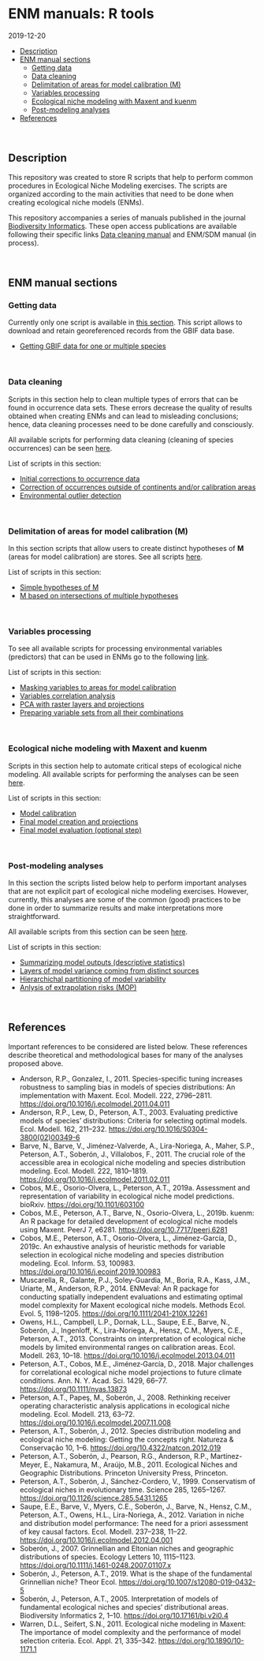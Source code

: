 ENM manuals: R tools
================
2019-12-20

  - [Description](#description)
  - [ENM manual sections](#enm-manual-sections)
      - [Getting data](#getting-data)
      - [Data cleaning](#data-cleaning)
      - [Delimitation of areas for model calibration
        (M)](#delimitation-of-areas-for-model-calibration-m)
      - [Variables processing](#variables-processing)
      - [Ecological niche modeling with Maxent and
        kuenm](#ecological-niche-modeling-with-maxent-and-kuenm)
      - [Post-modeling analyses](#post-modeling-analyses)
  - [References](#references)

<br>

## Description

This repository was created to store R scripts that help to perform
common procedures in Ecological Niche Modeling exercises. The scripts
are organized according to the main activities that need to be done when
creating ecological niche models (ENMs).

This repository accompanies a series of manuals published in the journal
<a href="https://journals.ku.edu/jbi" target="_blank">Biodiversity
Informatics</a>. These open access publications are available following
their specific links
<a href="https://journals.ku.edu/jbi/article/view/7600" target="_blank">Data
cleaning manual</a> and ENM/SDM manual (in process).

<br>

## ENM manual sections

### Getting data

Currently only one script is available in
<a href="https://github.com/marlonecobos/ENM_manuals/tree/master/Getting_data" target="_blank">this
section</a>. This script allows to download and retain georeferenced
records from the GBIF data
    base.

  - <a href="https://github.com/marlonecobos/ENM_manuals/blob/master/Getting_data/GBIF_data.R" target="_blank">Getting
    GBIF data for one or multiple species</a>

<br>

### Data cleaning

Scripts in this section help to clean multiple types of errors that can
be found in occurrence data sets. These errors decrease the quality of
results obtained when creating ENMs and can lead to misleading
conclusions; hence, data cleaning processes need to be done carefully
and consciously.

All available scripts for performing data cleaning (cleaning of species
occurrences) can be seen
<a href="https://github.com/marlonecobos/ENM_manuals/tree/master/Data_cleaning" target="_blank">here</a>.

List of scripts in this
    section:

  - <a href="https://github.com/marlonecobos/ENM_manuals/blob/master/Data_cleaning/Occurrences_initial_corrections.R" target="_blank">Initial
    corrections to occurrence
    data</a>
  - <a href="https://github.com/marlonecobos/ENM_manuals/blob/master/Data_cleaning/Out_continents_or_M.R" target="_blank">Correction
    of occurrences outside of continents and/or calibration
    areas</a>
  - <a href="https://github.com/marlonecobos/ENM_manuals/blob/master/Data_cleaning/Environmental_outlier_detection.R" target="_blank">Environmental
    outlier detection</a>

<br>

### Delimitation of areas for model calibration (M)

In this section scripts that allow users to create distinct hypotheses
of **M** (areas for model calibration) are stores. See all scripts
<a href="https://github.com/marlonecobos/ENM_manuals/tree/master/M_hypotheses" target="_blank">here</a>.

List of scripts in this
    section:

  - <a href="https://github.com/marlonecobos/ENM_manuals/blob/master/Data_cleaning/Construction_of_simple_Ms.R" target="_blank">Simple
    hypotheses of
    M</a>
  - <a href="https://github.com/marlonecobos/ENM_manuals/blob/master/Data_cleaning/M_from_polygon_intersection.R" target="_blank">M
    based on intersections of multiple hypotheses</a>

<br>

### Variables processing

To see all available scripts for processing environmental variables
(predictors) that can be used in ENMs go to the following
<a href="https://github.com/marlonecobos/ENM_manuals/tree/master/Variables_processing" target="_blank">link</a>.

List of scripts in this
    section:

  - <a href="https://github.com/marlonecobos/ENM_manuals/blob/master/Variables_processing/Masking_variables_with_M.R" target="_blank">Masking
    variables to areas for model
    calibration</a>
  - <a href="https://github.com/marlonecobos/ENM_manuals/blob/master/Variables_processing/Variables_correlation_evaluation.R" target="_blank">Variables
    correlation
    analysis</a>
  - <a href="https://github.com/marlonecobos/ENM_manuals/blob/master/Variables_processing/PCA_raster_and_projections.R" target="_blank">PCA
    with raster layers and
    projections</a>
  - <a href="https://github.com/marlonecobos/ENM_manuals/blob/master/Variables_processing/Variable_sets_from_all_combinations.R" target="_blank">Preparing
    variable sets from all their combinations</a>

<br>

### Ecological niche modeling with Maxent and kuenm

Scripts in this section help to automate critical steps of ecological
niche modeling. All available scripts for performing the analyses can be
seen
<a href="https://github.com/marlonecobos/ENM_manuals/tree/master/Data_cleaning" target="_blank">here</a>.

List of scripts in this
    section:

  - <a href="https://github.com/marlonecobos/ENM_manuals/blob/master/Data_cleaning/Model_calibration.R" target="_blank">Model
    calibration</a>
  - <a href="https://github.com/marlonecobos/ENM_manuals/blob/master/Data_cleaning/Final_models.R" target="_blank">Final
    model creation and
    projections</a>
  - <a href="https://github.com/marlonecobos/ENM_manuals/blob/master/Data_cleaning/Final_model_evaluation.R" target="_blank">Final
    model evaluation (optional step)</a>

<br>

### Post-modeling analyses

In this section the scripts listed below help to perform important
analyses that are not explicit part of ecological niche modeling
exercises. However, currently, this analyses are some of the common
(good) practices to be done in order to summarize results and make
interpretations more straightforward.

All available scripts from this section can be seen
<a href="https://github.com/marlonecobos/ENM_manuals/tree/master/Post_modeling" target="_blank">here</a>.

List of scripts in this
    section:

  - <a href="https://github.com/marlonecobos/ENM_manuals/blob/master/Data_cleaning/Model_statistics.R" target="_blank">Summarizing
    model outputs (descriptive
    statistics)</a>
  - <a href="https://github.com/marlonecobos/ENM_manuals/blob/master/Data_cleaning/Model_variability.R" target="_blank">Layers
    of model variance coming from distinct
    sources</a>
  - <a href="https://github.com/marlonecobos/ENM_manuals/blob/master/Data_cleaning/Model_variance_partitioning.R" target="_blank">Hierarchichal
    partitioning of model
    variability</a>
  - <a href="https://github.com/marlonecobos/ENM_manuals/blob/master/Data_cleaning/MOP.R" target="_blank">Anlysis
    of extrapolation risks (MOP)</a>

<br>

## References

Important references to be considered are listed below. These references
describe theoretical and methodological bases for many of the analyses
proposed above.

  - Anderson, R.P., Gonzalez, I., 2011. Species-specific tuning
    increases robustness to sampling bias in models of species
    distributions: An implementation with Maxent. Ecol. Modell. 222,
    2796–2811. <https://doi.org/10.1016/j.ecolmodel.2011.04.011>
  - Anderson, R.P., Lew, D., Peterson, A.T., 2003. Evaluating predictive
    models of species’ distributions: Criteria for selecting optimal
    models. Ecol. Modell. 162, 211–232.
    <https://doi.org/10.1016/S0304-3800(02)00349-6>
  - Barve, N., Barve, V., Jiménez-Valverde, A., Lira-Noriega, A., Maher,
    S.P., Peterson, A.T., Soberón, J., Villalobos, F., 2011. The crucial
    role of the accessible area in ecological niche modeling and species
    distribution modeling. Ecol. Modell. 222, 1810–1819.
    <https://doi.org/10.1016/j.ecolmodel.2011.02.011>
  - Cobos, M.E., Osorio-Olvera, L., Peterson, A.T., 2019a. Assessment
    and representation of variability in ecological niche model
    predictions. bioRxiv. <https://doi.org/10.1101/603100>
  - Cobos, M.E., Peterson, A.T., Barve, N., Osorio-Olvera, L., 2019b.
    kuenm: An R package for detailed development of ecological niche
    models using Maxent. PeerJ 7, e6281.
    <https://doi.org/10.7717/peerj.6281>
  - Cobos, M.E., Peterson, A.T., Osorio-Olvera, L., Jiménez-García, D.,
    2019c. An exhaustive analysis of heuristic methods for variable
    selection in ecological niche modeling and species distribution
    modeling. Ecol. Inform. 53, 100983.
    <https://doi.org/10.1016/j.ecoinf.2019.100983>
  - Muscarella, R., Galante, P.J., Soley-Guardia, M., Boria, R.A., Kass,
    J.M., Uriarte, M., Anderson, R.P., 2014. ENMeval: An R package for
    conducting spatially independent evaluations and estimating optimal
    model complexity for Maxent ecological niche models. Methods Ecol.
    Evol. 5, 1198–1205. <https://doi.org/10.1111/2041-210X.12261>
  - Owens, H.L., Campbell, L.P., Dornak, L.L., Saupe, E.E., Barve, N.,
    Soberón, J., Ingenloff, K., Lira-Noriega, A., Hensz, C.M., Myers,
    C.E., Peterson, A.T., 2013. Constraints on interpretation of
    ecological niche models by limited environmental ranges on
    calibration areas. Ecol. Modell. 263, 10–18.
    <https://doi.org/10.1016/j.ecolmodel.2013.04.011>
  - Peterson, A.T., Cobos, M.E., Jiménez‐García, D., 2018. Major
    challenges for correlational ecological niche model projections to
    future climate conditions. Ann. N. Y. Acad. Sci. 1429, 66–77.
    <https://doi.org/10.1111/nyas.13873>
  - Peterson, A.T., Papeş, M., Soberón, J., 2008. Rethinking receiver
    operating characteristic analysis applications in ecological niche
    modeling. Ecol. Modell. 213, 63–72.
    <https://doi.org/10.1016/j.ecolmodel.2007.11.008>
  - Peterson, A.T., Soberón, J., 2012. Species distribution modeling and
    ecological niche modeling: Getting the concepts right. Natureza &
    Conservação 10, 1–6. <https://doi.org/10.4322/natcon.2012.019>
  - Peterson, A.T., Soberón, J., Pearson, R.G., Anderson, R.P.,
    Martínez-Meyer, E., Nakamura, M., Araújo, M.B., 2011. Ecological
    Niches and Geographic Distributions. Princeton University Press,
    Princeton.
  - Peterson, A.T., Soberón, J., Sánchez-Cordero, V., 1999. Conservatism
    of ecological niches in evolutionary time. Science 285, 1265–1267.
    <https://doi.org/10.1126/science.285.5431.1265>
  - Saupe, E.E., Barve, V., Myers, C.E., Soberón, J., Barve, N., Hensz,
    C.M., Peterson, A.T., Owens, H.L., Lira-Noriega, A., 2012. Variation
    in niche and distribution model performance: The need for a priori
    assessment of key causal factors. Ecol. Modell. 237–238, 11–22.
    <https://doi.org/10.1016/j.ecolmodel.2012.04.001>
  - Soberón, J., 2007. Grinnellian and Eltonian niches and geographic
    distributions of species. Ecology Letters 10, 1115–1123.
    <https://doi.org/10.1111/j.1461-0248.2007.01107.x>
  - Soberón, J., Peterson, A.T., 2019. What is the shape of the
    fundamental Grinnellian niche? Theor Ecol.
    <https://doi.org/10.1007/s12080-019-0432-5>
  - Soberón, J., Peterson, A.T., 2005. Interpretation of models of
    fundamental ecological niches and species’ distributional areas.
    Biodiversity Informatics 2, 1–10.
    <https://doi.org/10.17161/bi.v2i0.4>
  - Warren, D.L., Seifert, S.N., 2011. Ecological niche modeling in
    Maxent: The importance of model complexity and the performance of
    model selection criteria. Ecol. Appl. 21, 335–342.
    <https://doi.org/10.1890/10-1171.1>
